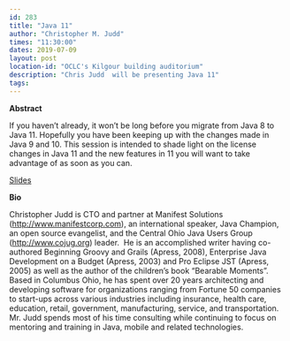 ```yaml
---
id: 283
title: "Java 11"
author: "Christopher M. Judd"
times: "11:30:00"
dates: 2019-07-09
layout: post
location-id: "OCLC's Kilgour building auditorium"  
description: "Chris Judd  will be presenting Java 11"
tags: 
---
```

**Abstract**

If you haven’t already, it won’t be long before you migrate from Java 8 to Java 11. Hopefully you have been keeping up with the changes made in Java 9 and 10. This session is intended to shade light on the license changes in Java 11 and the new features in 11 you will want to take advantage of as soon as you can.

[Slides](https://cmj-presentations.s3.amazonaws.com/java11-cojug-20190612.pdf)

**Bio**

Christopher Judd is CTO and partner at Manifest Solutions (http://www.manifestcorp.com), an international speaker, Java Champion, an open source evangelist, and the Central Ohio Java Users Group (http://www.cojug.org) leader.  He is an accomplished writer having co-authored Beginning Groovy and Grails (Apress, 2008), Enterprise Java Development on a Budget (Apress, 2003) and Pro Eclipse JST (Apress, 2005) as well as the author of the children’s book “Bearable Moments”.  Based in Columbus Ohio, he has spent over 20 years architecting and developing software for organizations ranging from Fortune 50 companies to start-ups across various industries including insurance, health care, education, retail, government, manufacturing, service, and transportation.  Mr. Judd spends most of his time consulting while continuing to focus on mentoring and training in Java, mobile and related technologies.
